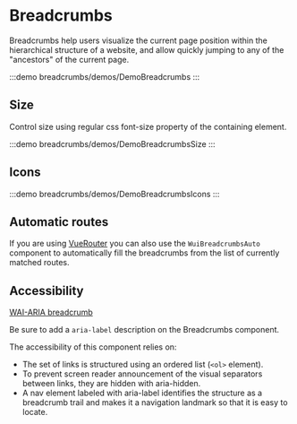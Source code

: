 <script setup>
import DemoBreadcrumbs from '@/components/breadcrumbs/demos/DemoBreadcrumbs.vue'
import DemoBreadcrumbsSize from '@/components/breadcrumbs/demos/DemoBreadcrumbsSize.vue'
import DemoBreadcrumbsIcons from '@/components/breadcrumbs/demos/DemoBreadcrumbsIcons.vue'
</script>

# Breadcrumbs

Breadcrumbs help users visualize the current page position within the hierarchical structure of a website, and allow quickly jumping to any of the "ancestors" of the current page.

:::demo breadcrumbs/demos/DemoBreadcrumbs
<DemoBreadcrumbs />
:::

## Size

Control size using regular css font-size property of the containing element.

:::demo breadcrumbs/demos/DemoBreadcrumbsSize
<DemoBreadcrumbsSize />
:::

## Icons

:::demo breadcrumbs/demos/DemoBreadcrumbsIcons
<DemoBreadcrumbsIcons />
:::

## Automatic routes

If you are using [VueRouter](https://router.vuejs.org/) you can also use the `WuiBreadcrumbsAuto` component to automatically fill the breadcrumbs from the list of currently matched routes.

## Accessibility

[WAI-ARIA breadcrumb](https://www.w3.org/WAI/ARIA/apg/patterns/breadcrumb/)

Be sure to add a `aria-label` description on the Breadcrumbs component.

The accessibility of this component relies on:

- The set of links is structured using an ordered list (`<ol>` element).
- To prevent screen reader announcement of the visual separators between links, they are hidden with aria-hidden.
- A nav element labeled with aria-label identifies the structure as a breadcrumb trail and makes it a navigation landmark so that it is easy to locate.
